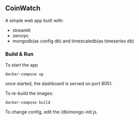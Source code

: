 ## CoinWatch


A simple web app built with:
 * streamlit
 * zerorpc
 * mongodb(as config db) and timescaledb(as timeseries db)


### Build & Run

To start the app
```shell
docker-compose up
```
once started, the dashboard is served on port 8051. 


To re-build the images:
```shell
docker-compose build
```


To change config, edit the /db/mongo-init.js.